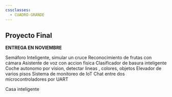 ```yaml
---
cssclasses:
  - CUADRO-GRANDE
---
```

## Proyecto Final
__ENTREGA EN NOVIEMBRE__

Semáforo Inteligente, simular un cruce
Reconocimiento de frutas con cámara
Asistente de voz con accion fisica
Clasificador de basura inteligente
Coche autonomo por vision, detectar lineas , colores, objetos
Elevador de varios pisos
Sistema de monitoreo de IoT
Chat entre dos microcontroladores por UART

Casa inteligente